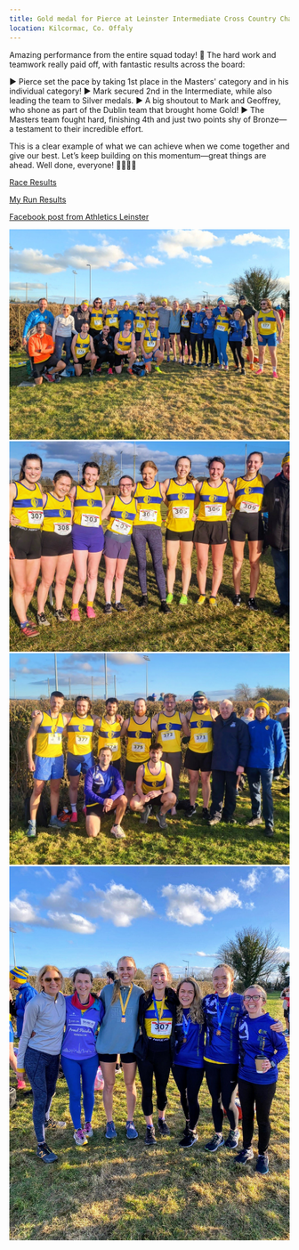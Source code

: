 ```yaml
---
title: Gold medal for Pierce at Leinster Intermediate Cross Country Championships
location: Kilcormac, Co. Offaly
---
```


Amazing performance from the entire squad today! 🏅 The hard work and teamwork really paid off, with fantastic results across the board:

▶️ Pierce set the pace by taking 1st place in the Masters' category and in his individual category!
▶️ Mark secured 2nd in the Intermediate, while also leading the team to Silver medals.
▶️ A big shoutout to Mark and Geoffrey, who shone as part of the Dublin team that brought home Gold!
▶️ The Masters team fought hard, finishing 4th and just two points shy of Bronze—a testament to their incredible effort.

This is a clear example of what we can achieve when we come together and give our best. Let’s keep building on this momentum—great things are ahead. Well done, everyone! 👏🏃🏽‍♂️

<a href="/races/2025-01-18-Leinster-Inter-Master-XC.md/" target="_blank" rel="noopener noreferrer">Race Results</a>

<a href="https://myrunresults.com/events/leinster_intermediate__masters_xc_championships_2025/5623/results" target="_blank" rel="noopener noreferrer">My Run Results</a>

<a href="https://www.facebook.com/share/p/12D7PLMmC7m/?mibextid=wwXIfr" target="_blank" rel="noopener noreferrer">Facebook post from Athletics Leinster</a>

<!--
<a href="https://www.instagram.com/p/C2YQ0eas7J8/" target="_blank" rel="noopener noreferrer">Instagram</a>

-->

<img src="/assets/images/races/2025/2025-01-18_LeinsterXC_01.jpg" class="img-fluid" alt="LVAC Group Photo">
<img src="/assets/images/races/2025/2025-01-18_LeinsterXC_02.jpg" class="img-fluid" alt="LVAC Group Photo">
<img src="/assets/images/races/2025/2025-01-18_LeinsterXC_03.jpg" class="img-fluid" alt="LVAC Group Photo">
<img src="/assets/images/races/2025/2025-01-18_LeinsterXC_04.jpg" class="img-fluid" alt="LVAC Group Photo">


